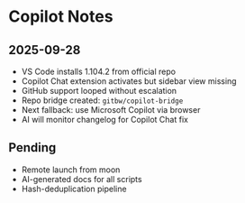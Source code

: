 # Copilot Notes

## 2025-09-28

- VS Code installs 1.104.2 from official repo
- Copilot Chat extension activates but sidebar view missing
- GitHub support looped without escalation
- Repo bridge created: `gitbw/copilot-bridge`
- Next fallback: use Microsoft Copilot via browser
- AI will monitor changelog for Copilot Chat fix

## Pending
- Remote launch from moon
- AI-generated docs for all scripts
- Hash-deduplication pipeline
